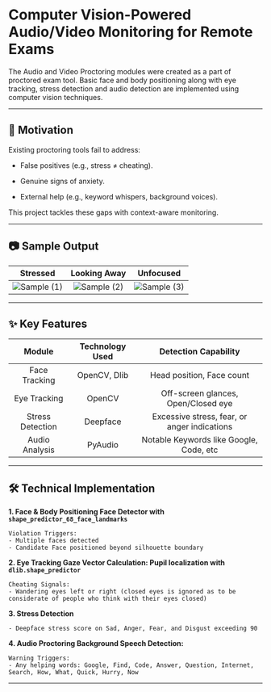 # Computer Vision-Powered Audio/Video Monitoring for Remote Exams
The Audio and Video Proctoring modules were created as a part of proctored exam tool. 
Basic face and body positioning along with eye tracking, stress detection and audio detection are implemented using computer vision techniques.

---
## 🎯 Motivation
Existing proctoring tools fail to address:

- False positives (e.g., stress ≠ cheating).

- Genuine signs of anxiety.

- External help (e.g., keyword whispers, background voices).

This project tackles these gaps with context-aware monitoring.

---
## 📷 Sample Output 
Stressed | Looking Away | Unfocused
:-------------------------:|:-------------------------:|:-------------------------:
![Sample (1)](https://github.com/user-attachments/assets/3e37f530-e2db-46ef-b829-9a1d859a3302) | ![Sample (2)](https://github.com/user-attachments/assets/cae6a018-de60-4613-8493-deafab4ebd91) | ![Sample (3)](https://github.com/user-attachments/assets/e5ea760d-cef6-4709-a2a5-27fc22f24a01)

---
## ✨ Key Features
Module | Technology Used |	Detection Capability
:-------------------------:|:-------------------------:|:-------------------------:
Face Tracking |	OpenCV, Dlib |	Head position, Face count
Eye Tracking |	OpenCV |	Off-screen glances, Open/Closed eye
Stress Detection |	Deepface | Excessive stress, fear, or anger indications
Audio Analysis |	PyAudio |	Notable Keywords like Google, Code, etc

---
## 🛠️ Technical Implementation
**1. Face & Body Positioning Face Detector with `shape_predictor_68_face_landmarks`**

    Violation Triggers:
    - Multiple faces detected
    - Candidate Face positioned beyond silhouette boundary

**2. Eye Tracking
Gaze Vector Calculation: Pupil localization with `dlib.shape_predictor`**

    Cheating Signals:
    - Wandering eyes left or right (closed eyes is ignored as to be considerate of people who think with their eyes closed)

**3. Stress Detection**

    - Deepface stress score on Sad, Anger, Fear, and Disgust exceeding 90

**4. Audio Proctoring Background Speech Detection:**

    Warning Triggers:
    - Any helping words: Google, Find, Code, Answer, Question, Internet, Search, How, What, Quick, Hurry, Now

---